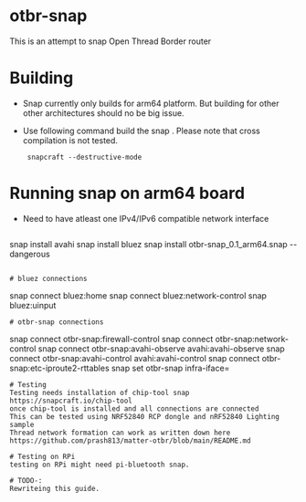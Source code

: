 # otbr-snap
This is an attempt to snap Open Thread Border router

# Building 
- Snap currently only builds for arm64 platform. But building for other other architectures should no be big issue.
- Use following command build the snap . Please note that cross compilation is not tested.
  
  ```
   snapcraft --destructive-mode
  ```
# Running snap on arm64 board
- Need to have atleast one IPv4/IPv6 compatible network interface
  
  ```
 snap install avahi
 snap install bluez
 snap install otbr-snap_0.1_arm64.snap --dangerous
 
 ```

# bluez connections

```
 snap connect bluez:home
 snap connect bluez:network-control
 snap bluez:uinput
```
# otbr-snap connections 

```
snap connect otbr-snap:firewall-control
snap connect otbr-snap:network-control
snap connect otbr-snap:avahi-observe avahi:avahi-observe
snap connect otbr-snap:avahi-control avahi:avahi-control
snap connect otbr-snap:etc-iproute2-rttables
snap set otbr-snap infra-iface=<name of net interface>
```
# Testing
Testing needs installation of chip-tool snap
https://snapcraft.io/chip-tool
once chip-tool is installed and all connections are connected
This can be tested using NRF52840 RCP dongle and nRF52840 Lighting sample
Thread network formation can work as written down here
https://github.com/prash813/matter-otbr/blob/main/README.md

# Testing on RPi
testing on RPi might need pi-bluetooth snap.

# TODO-:
Rewriteing this guide.

